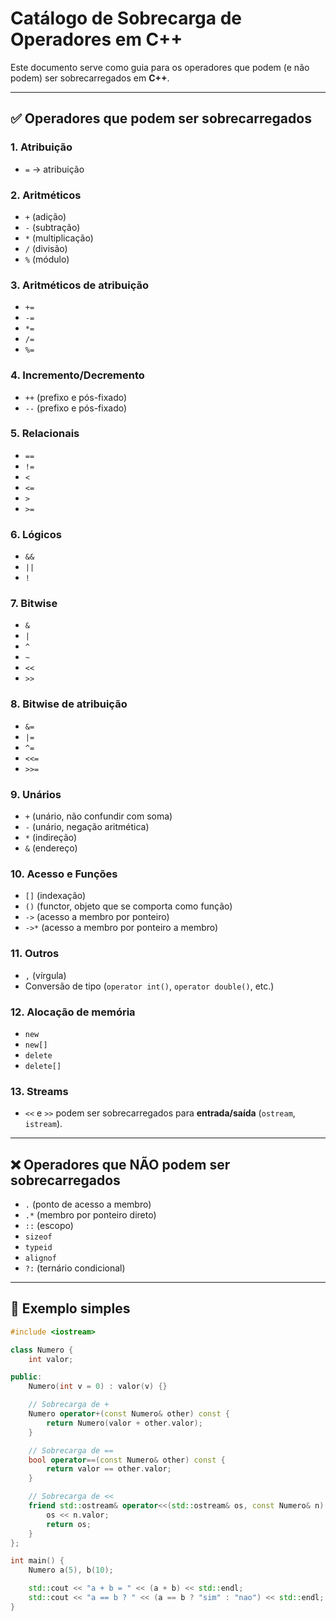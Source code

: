 # Catálogo de Sobrecarga de Operadores em C++

Este documento serve como guia para os operadores que podem (e não podem) ser sobrecarregados em **C++**.

---

## ✅ Operadores que podem ser sobrecarregados

### 1. Atribuição
- `=` → atribuição

### 2. Aritméticos
- `+` (adição)
- `-` (subtração)
- `*` (multiplicação)
- `/` (divisão)
- `%` (módulo)

### 3. Aritméticos de atribuição
- `+=`
- `-=`
- `*=`
- `/=`
- `%=`

### 4. Incremento/Decremento
- `++` (prefixo e pós-fixado)
- `--` (prefixo e pós-fixado)

### 5. Relacionais
- `==`
- `!=`
- `<`
- `<=`
- `>`
- `>=`

### 6. Lógicos
- `&&`
- `||`
- `!`

### 7. Bitwise
- `&`
- `|`
- `^`
- `~`
- `<<`
- `>>`

### 8. Bitwise de atribuição
- `&=`
- `|=`
- `^=`
- `<<=`
- `>>=`

### 9. Unários
- `+` (unário, não confundir com soma)
- `-` (unário, negação aritmética)
- `*` (indireção)
- `&` (endereço)

### 10. Acesso e Funções
- `[]` (indexação)
- `()` (functor, objeto que se comporta como função)
- `->` (acesso a membro por ponteiro)
- `->*` (acesso a membro por ponteiro a membro)

### 11. Outros
- `,` (vírgula)
- Conversão de tipo (`operator int()`, `operator double()`, etc.)

### 12. Alocação de memória
- `new`
- `new[]`
- `delete`
- `delete[]`

### 13. Streams
- `<<` e `>>` podem ser sobrecarregados para **entrada/saída** (`ostream`, `istream`).

---

## ❌ Operadores que **NÃO podem** ser sobrecarregados

- `.` (ponto de acesso a membro)
- `.*` (membro por ponteiro direto)
- `::` (escopo)
- `sizeof`
- `typeid`
- `alignof`
- `?:` (ternário condicional)

---

## 📌 Exemplo simples

```cpp
#include <iostream>

class Numero {
    int valor;

public:
    Numero(int v = 0) : valor(v) {}

    // Sobrecarga de +
    Numero operator+(const Numero& other) const {
        return Numero(valor + other.valor);
    }

    // Sobrecarga de ==
    bool operator==(const Numero& other) const {
        return valor == other.valor;
    }

    // Sobrecarga de <<
    friend std::ostream& operator<<(std::ostream& os, const Numero& n) {
        os << n.valor;
        return os;
    }
};

int main() {
    Numero a(5), b(10);

    std::cout << "a + b = " << (a + b) << std::endl;
    std::cout << "a == b ? " << (a == b ? "sim" : "nao") << std::endl;
}
